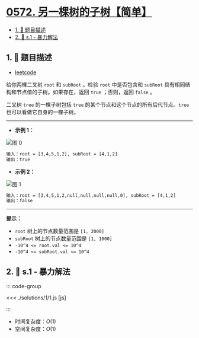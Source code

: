# [0572. 另一棵树的子树【简单】](https://github.com/tnotesjs/TNotes.leetcode/tree/main/notes/0572.%20%E5%8F%A6%E4%B8%80%E6%A3%B5%E6%A0%91%E7%9A%84%E5%AD%90%E6%A0%91%E3%80%90%E7%AE%80%E5%8D%95%E3%80%91)

<!-- region:toc -->

- [1. 📝 题目描述](#1--题目描述)
- [2. 🎯 s.1 - 暴力解法](#2--s1---暴力解法)

<!-- endregion:toc -->

## 1. 📝 题目描述

- [leetcode](https://leetcode.cn/problems/subtree-of-another-tree/)

给你两棵二叉树 `root` 和 `subRoot` 。检验 `root` 中是否包含和 `subRoot` 具有相同结构和节点值的子树。如果存在，返回 `true` ；否则，返回 `false` 。

二叉树 `tree` 的一棵子树包括 `tree` 的某个节点和这个节点的所有后代节点。`tree` 也可以看做它自身的一棵子树。

---

- **示例 1：**

![图 0](https://cdn.jsdelivr.net/gh/tnotesjs/imgs@main/2025-09-12-17-36-33.png)

```txt
输入：root = [3,4,5,1,2], subRoot = [4,1,2]
输出：true
```

- **示例 2：**

![图 1](https://cdn.jsdelivr.net/gh/tnotesjs/imgs@main/2025-09-12-17-36-37.png)

```txt
输入：root = [3,4,5,1,2,null,null,null,null,0], subRoot = [4,1,2]
输出：false
```

---

**提示：**

- `root` 树上的节点数量范围是 `[1, 2000]`
- `subRoot` 树上的节点数量范围是 `[1, 1000]`
- `-10^4 <= root.val <= 10^4`
- `-10^4 <= subRoot.val <= 10^4`

## 2. 🎯 s.1 - 暴力解法

::: code-group

<<< ./solutions/1/1.js [js]

:::

- 时间复杂度：$O(1)$
- 空间复杂度：$O(1)$
